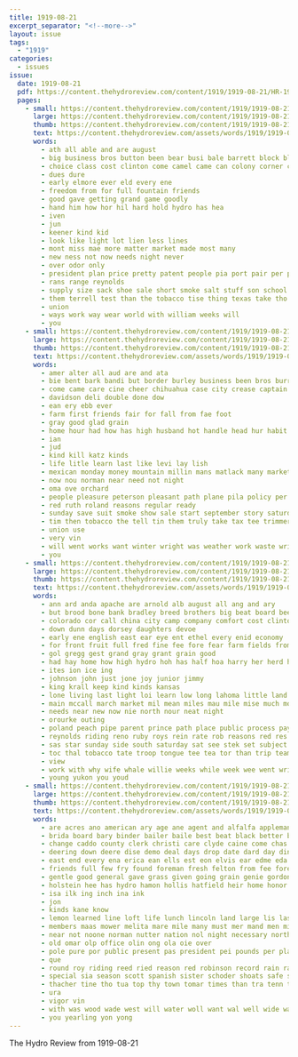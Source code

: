 ```yaml
---
title: 1919-08-21
excerpt_separator: "<!--more-->"
layout: issue
tags:
  - "1919"
categories:
  - issues
issue:
  date: 1919-08-21
  pdf: https://content.thehydroreview.com/content/1919/1919-08-21/HR-1919-08-21.pdf
  pages:
    - small: https://content.thehydroreview.com/content/1919/1919-08-21/small/HR-1919-08-21-01.jpg
      large: https://content.thehydroreview.com/content/1919/1919-08-21/large/HR-1919-08-21-01.jpg
      thumb: https://content.thehydroreview.com/content/1919/1919-08-21/thumbnails/HR-1919-08-21-01.jpg
      text: https://content.thehydroreview.com/assets/words/1919/1919-08-21/HR-1919-08-21-01.txt
      words:
        - ath all able and are august
        - big business bros button been bear busi bale barrett block blend but
        - choice class cost clinton come camel came can colony corner con carl cream coy
        - dues dure
        - early elmore ever eld every ene
        - freedom from for full fountain friends
        - good gave getting grand game goodly
        - hand him how hor hil hard hold hydro has hea
        - iven
        - jun
        - keener kind kid
        - look like light lot lien less lines
        - mont miss mae more matter market made most many
        - new ness not now needs night never
        - over odor only
        - president plan price pretty patent people pia port pair per pees pro past
        - rans range reynolds
        - supply size sack shoe sale short smoke salt stuff son school selling state scarce simpson smooth saving stay still smoker
        - them terrell test than the tobacco tise thing texas take tho taste town times tie twine tory ties
        - union
        - ways work way wear world with william weeks will
        - you
    - small: https://content.thehydroreview.com/content/1919/1919-08-21/small/HR-1919-08-21-02.jpg
      large: https://content.thehydroreview.com/content/1919/1919-08-21/large/HR-1919-08-21-02.jpg
      thumb: https://content.thehydroreview.com/content/1919/1919-08-21/thumbnails/HR-1919-08-21-02.jpg
      text: https://content.thehydroreview.com/assets/words/1919/1919-08-21/HR-1919-08-21-02.txt
      words:
        - amer alter all aud are and ata
        - bie bent bark bandi but border burley business been bros burros bear bottles bradley buy
        - come came care cine cheer chihuahua case city crease captain
        - davidson deli double done dow
        - ean ery ebb ever
        - farm first friends fair for fall from fae foot
        - gray good glad grain
        - home hour had how has high husband hot handle head hur habit half
        - ian
        - jud
        - kind kill katz kinds
        - life litle learn last like levi lay lish
        - mexican monday money mountain millin mans matlack many market miles
        - now nou norman near need not night
        - oma ove orchard
        - people pleasure peterson pleasant path plane pila policy per princess price peaches peach purchase
        - red ruth roland reasons regular ready
        - sunday save suit smoke show sale start september story saturday sie swam second store strike shattuck stock service south share speak
        - tim then tobacco the tell tin them truly take tax tee trimmer terrell
        - union use
        - very vin
        - will went works want winter wright was weather work waste write with weeks
        - you
    - small: https://content.thehydroreview.com/content/1919/1919-08-21/small/HR-1919-08-21-03.jpg
      large: https://content.thehydroreview.com/content/1919/1919-08-21/large/HR-1919-08-21-03.jpg
      thumb: https://content.thehydroreview.com/content/1919/1919-08-21/thumbnails/HR-1919-08-21-03.jpg
      text: https://content.thehydroreview.com/assets/words/1919/1919-08-21/HR-1919-08-21-03.txt
      words:
        - ann ard anda apache are arnold alb august all ang and ary
        - but brood bone bank bradley breed brothers big beat board been boys butter bee
        - colorado cor call china city camp company comfort cost clinton colier col camping conway car came chica coughenour cox colores creen cee carnegie cody
        - down dunn days dorsey daughters devoe
        - early ene english east ear eye ent ethel every enid economy
        - for front fruit full fred fine fee fore fear farm fields from friends forget felton first fow
        - gol gregg gest grand gray grant grain good
        - had hay home how high hydro hoh has half hoa harry her herd hom heber hinton
        - ites ion ice ing
        - johnson john just jone joy junior jimmy
        - king krall keep kind kinds kansas
        - lone living last light loi learn low long lahoma little land legree loft lis like
        - main mccall march market mil mean miles mau mile mise much moss miss more madge mere morning
        - needs near new now nie north nour neat night
        - orourke outing
        - poland peach pipe parent prince path place public process pay pie puff
        - reynolds riding reno ruby roys rein rate rob reasons red res real
        - sas star sunday side south saturday sat see stek set subject sister springs smoke stich service sell strong state street scott self sabia stand stent smooth sur she school short sale suite small said save sand second sour sary
        - toc thal tobacco tate troop tongue tee tea tor than trip team table tittle the thi train thomas
        - view
        - work with why wife whale willie weeks while week wee went write weight wheat well will world wit
        - young yukon you youd
    - small: https://content.thehydroreview.com/content/1919/1919-08-21/small/HR-1919-08-21-04.jpg
      large: https://content.thehydroreview.com/content/1919/1919-08-21/large/HR-1919-08-21-04.jpg
      thumb: https://content.thehydroreview.com/content/1919/1919-08-21/thumbnails/HR-1919-08-21-04.jpg
      text: https://content.thehydroreview.com/assets/words/1919/1919-08-21/HR-1919-08-21-04.txt
      words:
        - are acres ano american ary age ane agent and alfalfa appleman army adi aug aid all alta
        - brida board bary binder bailer baile best beat black better been brown but bottle bradley bull brought bridge bonds brood barn
        - change caddo county clerk christi care clyde caine come chas carly chance cooper clover company coe comfort credit cake cat cash choice cody corn
        - deering down deere dise demo deal days drop date dard day ding drilling desire doctor
        - east end every ena erica ean ells est eon elvis ear edme eda ema elo eye
        - friends full few fry found foreman fresh felton from fee fores field for first falls fire fil frank fron fino firm friday famous force fils farm
        - gentle good general gave grass given going grain genie gordon ging gray
        - holstein hee has hydro hamon hollis hatfield heir home honor halls hom her heart house half henke hinds health harrow horse homa hinton
        - isa ilk ing inch ina ink
        - jon
        - kinds kane know
        - lemon learned line loft life lunch lincoln land large lis last loyal lady lead
        - members maas mower melita mare mile many must mer mand men miles mckinley major market male mee money more most man made mow mis monday
        - near not noone norman nutter nation nol night necessary north nee note now new never nan
        - old omar olp office olin ong ola oie over
        - pole pure por public present pas president pei pounds per place people pines price pou past peete pile point proven pies poage phe part peace
        - que
        - round roy riding reed ried reason red robinson record rain rata rai race rates res ras roosevelt rake read roda
        - special sia season scott spanish sister schoder shoats safe sith state side short sani sim south see seed sing such sur stella sunday self seo stuff sales sean street sund shall southern start set selves sudan sie sen single sweet styles seeds sale standing sult states sell
        - thacher tine tho tua top thy town tomar times than tra tenn tee them trom tam then the tice tio take ton touch
        - ura
        - vigor vin
        - with was wood wade west will water woll want wal well wide way williams work wil weight week woods wagon write
        - you yearling yon yong
---
```


The Hydro Review from 1919-08-21

<!--more-->

